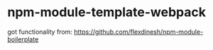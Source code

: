 # npm-module-template-webpack
got functionality from: 
https://github.com/flexdinesh/npm-module-boilerplate
